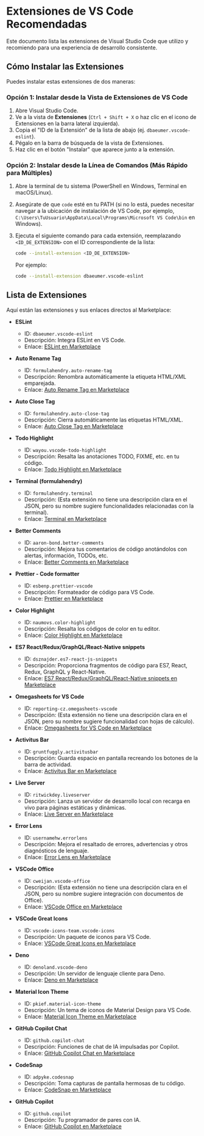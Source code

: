 # Extensiones de VS Code Recomendadas

Este documento lista las extensiones de Visual Studio Code que utilizo y recomiendo para una experiencia de desarrollo consistente.

## Cómo Instalar las Extensiones

Puedes instalar estas extensiones de dos maneras:

### Opción 1: Instalar desde la Vista de Extensiones de VS Code

1. Abre Visual Studio Code.
2. Ve a la vista de **Extensiones** (`Ctrl + Shift + X` o haz clic en el icono de Extensiones en la barra lateral izquierda).
3. Copia el "ID de la Extensión" de la lista de abajo (ej. `dbaeumer.vscode-eslint`).
4. Pégalo en la barra de búsqueda de la vista de Extensiones.
5. Haz clic en el botón "Instalar" que aparece junto a la extensión.

### Opción 2: Instalar desde la Línea de Comandos (Más Rápido para Múltiples)

1. Abre la terminal de tu sistema (PowerShell en Windows, Terminal en macOS/Linux).
2. Asegúrate de que `code` esté en tu PATH (si no lo está, puedes necesitar navegar a la ubicación de instalación de VS Code, por ejemplo, `C:\Users\TuUsuario\AppData\Local\Programs\Microsoft VS Code\bin` en Windows).
3. Ejecuta el siguiente comando para cada extensión, reemplazando `<ID_DE_EXTENSION>` con el ID correspondiente de la lista:

   ```bash
   code --install-extension <ID_DE_EXTENSION>
   ```

   Por ejemplo:
   ```bash
   code --install-extension dbaeumer.vscode-eslint
   ```

## Lista de Extensiones

Aquí están las extensiones y sus enlaces directos al Marketplace:

* **ESLint**

  * ID: `dbaeumer.vscode-eslint`
  * Descripción: Integra ESLint en VS Code.
  * Enlace: [ESLint en Marketplace](https://marketplace.visualstudio.com/items?itemName=dbaeumer.vscode-eslint)
* **Auto Rename Tag**

  * ID: `formulahendry.auto-rename-tag`
  * Descripción: Renombra automáticamente la etiqueta HTML/XML emparejada.
  * Enlace: [Auto Rename Tag en Marketplace](https://marketplace.visualstudio.com/items?itemName=formulahendry.auto-rename-tag)
* **Auto Close Tag**

  * ID: `formulahendry.auto-close-tag`
  * Descripción: Cierra automáticamente las etiquetas HTML/XML.
  * Enlace: [Auto Close Tag en Marketplace](https://marketplace.visualstudio.com/items?itemName=formulahendry.auto-close-tag)
* **Todo Highlight**

  * ID: `wayou.vscode-todo-highlight`
  * Descripción: Resalta las anotaciones TODO, FIXME, etc. en tu código.
  * Enlace: [Todo Highlight en Marketplace](https://marketplace.visualstudio.com/items?itemName=wayou.vscode-todo-highlight)
* **Terminal (formulahendry)**

  * ID: `formulahendry.terminal`
  * Descripción: (Esta extensión no tiene una descripción clara en el JSON, pero su nombre sugiere funcionalidades relacionadas con la terminal).
  * Enlace: [Terminal en Marketplace](https://marketplace.visualstudio.com/items?itemName=formulahendry.terminal)
* **Better Comments**

  * ID: `aaron-bond.better-comments`
  * Descripción: Mejora tus comentarios de código anotándolos con alertas, información, TODOs, etc.
  * Enlace: [Better Comments en Marketplace](https://marketplace.visualstudio.com/items?itemName=aaron-bond.better-comments)
* **Prettier - Code formatter**

  * ID: `esbenp.prettier-vscode`
  * Descripción: Formateador de código para VS Code.
  * Enlace: [Prettier en Marketplace](https://marketplace.visualstudio.com/items?itemName=esbenp.prettier-vscode)
* **Color Highlight**

  * ID: `naumovs.color-highlight`
  * Descripción: Resalta los códigos de color en tu editor.
  * Enlace: [Color Highlight en Marketplace](https://marketplace.visualstudio.com/items?itemName=naumovs.color-highlight)
* **ES7 React/Redux/GraphQL/React-Native snippets**

  * ID: `dsznajder.es7-react-js-snippets`
  * Descripción: Proporciona fragmentos de código para ES7, React, Redux, GraphQL y React-Native.
  * Enlace: [ES7 React/Redux/GraphQL/React-Native snippets en Marketplace](https://marketplace.visualstudio.com/items?itemName=dsznajder.es7-react-js-snippets)
* **Omegasheets for VS Code**

  * ID: `reporting-cz.omegasheets-vscode`
  * Descripción: (Esta extensión no tiene una descripción clara en el JSON, pero su nombre sugiere funcionalidad con hojas de cálculo).
  * Enlace: [Omegasheets for VS Code en Marketplace](https://marketplace.visualstudio.com/items?itemName=reporting-cz.omegasheets-vscode)
* **Activitus Bar**

  * ID: `gruntfuggly.activitusbar`
  * Descripción: Guarda espacio en pantalla recreando los botones de la barra de actividad.
  * Enlace: [Activitus Bar en Marketplace](https://marketplace.visualstudio.com/items?itemName=gruntfuggly.activitusbar)
* **Live Server**

  * ID: `ritwickdey.liveserver`
  * Descripción: Lanza un servidor de desarrollo local con recarga en vivo para páginas estáticas y dinámicas.
  * Enlace: [Live Server en Marketplace](https://marketplace.visualstudio.com/items?itemName=ritwickdey.liveserver)
* **Error Lens**

  * ID: `usernamehw.errorlens`
  * Descripción: Mejora el resaltado de errores, advertencias y otros diagnósticos de lenguaje.
  * Enlace: [Error Lens en Marketplace](https://marketplace.visualstudio.com/items?itemName=usernamehw.errorlens)
* **VSCode Office**

  * ID: `cweijan.vscode-office`
  * Descripción: (Esta extensión no tiene una descripción clara en el JSON, pero su nombre sugiere integración con documentos de Office).
  * Enlace: [VSCode Office en Marketplace](https://marketplace.visualstudio.com/items?itemName=cweijan.vscode-office)
* **VSCode Great Icons**

  * ID: `vscode-icons-team.vscode-icons`
  * Descripción: Un paquete de iconos para VS Code.
  * Enlace: [VSCode Great Icons en Marketplace](https://marketplace.visualstudio.com/items?itemName=vscode-icons-team.vscode-icons)
* **Deno**

  * ID: `denoland.vscode-deno`
  * Descripción: Un servidor de lenguaje cliente para Deno.
  * Enlace: [Deno en Marketplace](https://marketplace.visualstudio.com/items?itemName=denoland.vscode-deno)
* **Material Icon Theme**

  * ID: `pkief.material-icon-theme`
  * Descripción: Un tema de iconos de Material Design para VS Code.
  * Enlace: [Material Icon Theme en Marketplace](https://marketplace.visualstudio.com/items?itemName=pkief.material-icon-theme)
* **GitHub Copilot Chat**

  * ID: `github.copilot-chat`
  * Descripción: Funciones de chat de IA impulsadas por Copilot.
  * Enlace: [GitHub Copilot Chat en Marketplace](https://marketplace.visualstudio.com/items?itemName=github.copilot-chat)
* **CodeSnap**

  * ID: `adpyke.codesnap`
  * Descripción: Toma capturas de pantalla hermosas de tu código.
  * Enlace: [CodeSnap en Marketplace](https://marketplace.visualstudio.com/items?itemName=adpyke.codesnap)
* **GitHub Copilot**

  * ID: `github.copilot`
  * Descripción: Tu programador de pares con IA.
  * Enlace: [GitHub Copilot en Marketplace](https://marketplace.visualstudio.com/items?itemName=github.copilot)
